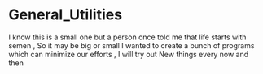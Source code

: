 # General_Utilities
I know this is a small one but a person once told me that life starts with semen , So it may be big or small I wanted to create a bunch of programs which can minimize our efforts , I will try out New things every now and then 